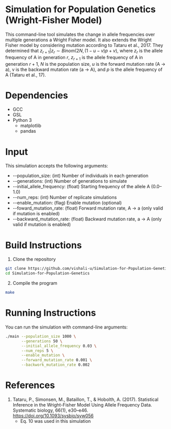 # Simulation for Population Genetics (Wright-Fisher Model)
This command-line tool simulates the change in allele frequencies over multiple generations a Wright Fisher model. It also extends the Wright Fisher model by considering mutation according to Tataru et al., 2017. They determined that $z_{r+1} | z_{r} \sim Binom(2N, (1 - u - v)p + v)$, where $z_{r}$ is the allele frequency of A in generation $r$, $z_{r+1}$ is the allele frequency of A in generation $r+1$, $N$ is the population size, $u$ is the forward mutation rate (A -> a), v is the backward mutation rate (a -> A), and $p$ is the allele frequency of A (Tataru et al., 17). 

# Dependencies
* GCC
* GSL
* Python 3
   * matplotlib
   * pandas
 
# Input
This simulation accepts the following arguments:
* --population_size: (int) Number of individuals in each generation
* --generations: (int) Number of generations to simulate
* --initial_allele_frequency: (float) Starting frequency of the allele A (0.0–1.0)
* --num_reps: (int) Number of replicate simulations
* --enable_mutation: (flag) Enable mutation (optional)
* --foward_mutation_rate: (float) Forward mutation rate, A -> a (only valid if mutation is enabled)
* --backward_mutation_rate: (float) Backward mutation rate, a -> A (only valid if mutation is enabled)

# Build Instructions
1. Clone the repository
```bash
git clone https://github.com/vishali-u/Simulation-for-Population-Genetics
cd Simulation-for-Population-Genetics
```
2. Compile the program
```bash
make
```

# Running Instructions
You can run the simulation with command-line arguments:
```bash
./main --population_size 1000 \
       --generations 50 \
       --initial_allele_frequency 0.03 \
       --num_reps 5 \
       --enable_mutation \
       --forward_mutation_rate 0.001 \
       --backwork_mutation_rate 0.002
```

# References
 1. Tataru, P., Simonsen, M., Bataillon, T., & Hobolth, A. (2017). Statistical Inference in the Wright-Fisher Model Using Allele Frequency Data. Systematic biology, 66(1), e30–e46. https://doi.org/10.1093/sysbio/syw056
      * Eq. 10 was used in this simulation
 

